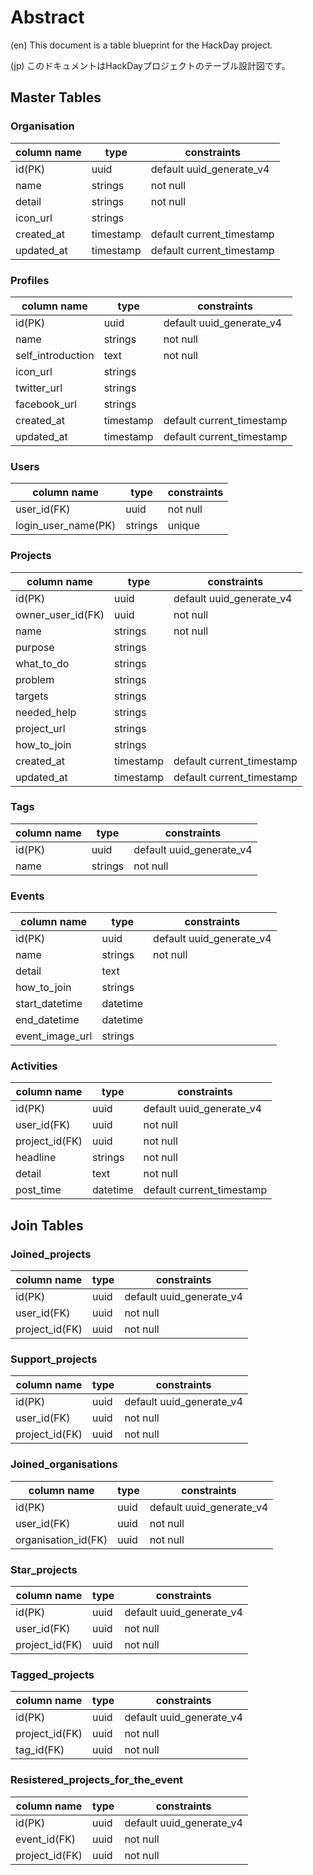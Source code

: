 # Abstract

(en)
This document is a table blueprint for the HackDay project.

(jp)
このドキュメントはHackDayプロジェクトのテーブル設計図です。

## Master Tables

### Organisation

|column name         |type      |constraints              |
|--------------------|----------|-------------------------|
|id(PK)              |uuid      |default uuid_generate_v4 |
|name                |strings   |not null                 |
|detail              |strings   |not null                 |
|icon_url            |strings   |                         |
|created_at          |timestamp |default current_timestamp|
|updated_at          |timestamp |default current_timestamp|

### Profiles

|column name         |type      |constraints              |
|--------------------|----------|-------------------------|
|id(PK)              |uuid      |default uuid_generate_v4 |
|name                |strings   |not null                 |
|self_introduction   |text      |not null                 |
|icon_url            |strings   |                         |
|twitter_url         |strings   |                         |
|facebook_url        |strings   |                         |
|created_at          |timestamp |default current_timestamp|
|updated_at          |timestamp |default current_timestamp|

### Users

|column name         |type      |constraints              |
|--------------------|----------|-------------------------|
|user_id(FK)         |uuid      |not null                 |
|login_user_name(PK) |strings   |unique                   |

### Projects

|column name         |type      |constraints              |
|--------------------|----------|-------------------------|
|id(PK)              |uuid      |default uuid_generate_v4 |
|owner_user_id(FK)   |uuid      |not null                 |
|name                |strings   |not null                 |
|purpose             |strings   |                         |
|what_to_do          |strings   |                         |
|problem             |strings   |                         |
|targets             |strings   |                         |
|needed_help         |strings   |                         |
|project_url         |strings   |                         |
|how_to_join         |strings   |                         |
|created_at          |timestamp |default current_timestamp|
|updated_at          |timestamp |default current_timestamp|

### Tags

|column name         |type      |constraints              |
|--------------------|----------|-------------------------|
|id(PK)              |uuid      |default uuid_generate_v4 |
|name                |strings   |not null                 |

### Events

|column name         |type      |constraints              |
|--------------------|----------|-------------------------|
|id(PK)              |uuid      |default uuid_generate_v4 |
|name                |strings   |not null                 |
|detail              |text      |                         |
|how_to_join         |strings   |                         |
|start_datetime      |datetime  |                         |
|end_datetime        |datetime  |                         |
|event_image_url     |strings   |                         |

### Activities

|column name         |type      |constraints              |
|--------------------|----------|-------------------------|
|id(PK)              |uuid      |default uuid_generate_v4 |
|user_id(FK)         |uuid      |not null                 |
|project_id(FK)      |uuid      |not null                 |
|headline            |strings   |not null                 |
|detail              |text      |not null                 |
|post_time           |datetime  |default current_timestamp|

## Join Tables

### Joined_projects

|column name         |type      |constraints              |
|--------------------|----------|-------------------------|
|id(PK)              |uuid      |default uuid_generate_v4 |
|user_id(FK)         |uuid      |not null                 |
|project_id(FK)      |uuid      |not null                 |

### Support_projects

|column name         |type      |constraints              |
|--------------------|----------|-------------------------|
|id(PK)              |uuid      |default uuid_generate_v4 |
|user_id(FK)         |uuid      |not null                 |
|project_id(FK)      |uuid      |not null                 |

### Joined_organisations

|column name         |type      |constraints              |
|--------------------|----------|-------------------------|
|id(PK)              |uuid      |default uuid_generate_v4 |
|user_id(FK)         |uuid      |not null                 |
|organisation_id(FK) |uuid      |not null                 |

### Star_projects

|column name         |type      |constraints              |
|--------------------|----------|-------------------------|
|id(PK)              |uuid      |default uuid_generate_v4 |
|user_id(FK)         |uuid      |not null                 |
|project_id(FK)      |uuid      |not null                 |

### Tagged_projects

|column name         |type      |constraints              |
|--------------------|----------|-------------------------|
|id(PK)              |uuid      |default uuid_generate_v4 |
|project_id(FK)      |uuid      |not null                 |
|tag_id(FK)          |uuid      |not null                 |

### Resistered_projects_for_the_event

|column name         |type      |constraints              |
|--------------------|----------|-------------------------|
|id(PK)              |uuid      |default uuid_generate_v4 |
|event_id(FK)        |uuid      |not null                 |
|project_id(FK)      |uuid      |not null                 |